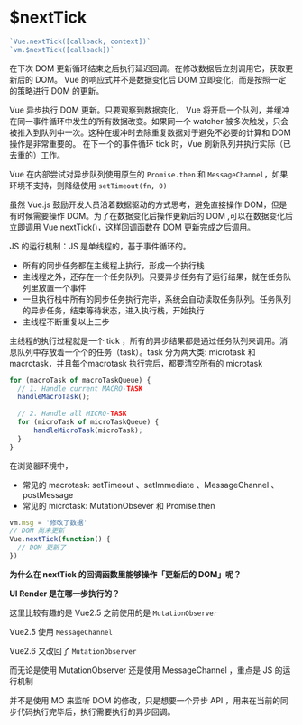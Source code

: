 # $nextTick

```js
`Vue.nextTick([callback, context])`
`vm.$nextTick([callback])`
```

在下次 DOM 更新循环结束之后执行延迟回调。在修改数据后立刻调用它，获取更新后的 DOM。
Vue 的响应式并不是数据变化后 DOM 立即变化，而是按照一定的策略进行 DOM 的更新。

Vue 异步执行 DOM 更新。只要观察到数据变化， Vue 将开启一个队列，并缓冲在同一事件循环中发生的所有数据改变。如果同一个 watcher 被多次触发，只会被推入到队列中一次。这种在缓冲时去除重复数据对于避免不必要的计算和 DOM 操作是非常重要的。
在下一个的事件循环 tick 时，Vue 刷新队列并执行实际（已去重的）工作。

Vue 在内部尝试对异步队列使用原生的 `Promise.then` 和 `MessageChannel`，如果环境不支持，则降级使用 `setTimeout(fn, 0)`

虽然 Vue.js 鼓励开发人员沿着数据驱动的方式思考，避免直接操作 DOM，但是有时候需要操作 DOM。为了在数据变化后操作更新后的 DOM ,可以在数据变化后立即调用 Vue.nextTick()，这样回调函数在 DOM 更新完成之后调用。

JS 的运行机制：JS 是单线程的，基于事件循环的。

- 所有的同步任务都在主线程上执行，形成一个执行栈
- 主线程之外，还存在一个任务队列。只要异步任务有了运行结果，就在任务队列里放置一个事件
- 一旦执行栈中所有的同步任务执行完毕，系统会自动读取任务队列。任务队列的异步任务，结束等待状态，进入执行栈，开始执行
- 主线程不断重复以上三步

主线程的执行过程就是一个 tick ，所有的异步结果都是通过任务队列来调用。消息队列中存放着一个个的任务（task）。task 分为两大类: microtask 和 macrotask，并且每个macrotask 执行完后，都要清空所有的 microtask

```js
for (macroTask of macroTaskQueue) {
  // 1. Handle current MACRO-TASK
  handleMacroTask();
    
  // 2. Handle all MICRO-TASK
  for (microTask of microTaskQueue) {
      handleMicroTask(microTask);
  }
}
```

在浏览器环境中，

- 常见的 macrotask: setTimeout 、setImmediate 、MessageChannel 、postMessage
- 常见的 microtask: MutationObsever 和 Promise.then

```js
vm.msg = '修改了数据'
// DOM 尚未更新
Vue.nextTick(function() {
  // DOM 更新了
})
```

**为什么在 nextTick 的回调函数里能够操作「更新后的 DOM」呢？**

**UI Render 是在哪一步执行的？**

这里比较有趣的是 Vue2.5 之前使用的是 `MutationObserver`

Vue2.5 使用 `MessageChannel`

Vue2.6 又改回了 `MutationObserver`

而无论是使用 MutationObserver 还是使用 MessageChannel ，重点是 JS 的运行机制

并不是使用 MO 来监听 DOM 的修改，只是想要一个异步 API ，用来在当前的同步代码执行完毕后，执行需要执行的异步回调。